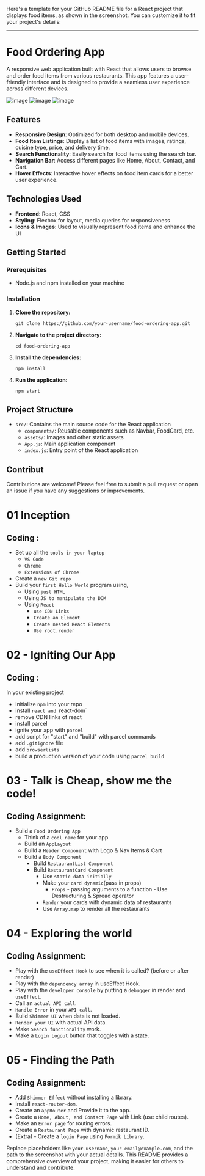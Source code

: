 Here's a template for your GitHub README file for a React project that displays food items, as shown in the screenshot. You can customize it to fit your project's details:

---

# Food Ordering App

A responsive web application built with React that allows users to browse and order food items from various restaurants. This app features a user-friendly interface and is designed to provide a seamless user experience across different devices.

![image](https://github.com/user-attachments/assets/5545640f-ed75-4a59-bc24-83563b116edf)
![image](https://github.com/user-attachments/assets/bf294609-7742-402d-a530-fcca3ed54927)
![image](https://github.com/user-attachments/assets/4028bad5-9746-4e53-99d5-279e9c8f9be4)

## Features

- **Responsive Design**: Optimized for both desktop and mobile devices.
- **Food Item Listings**: Display a list of food items with images, ratings, cuisine type, price, and delivery time.
- **Search Functionality**: Easily search for food items using the search bar.
- **Navigation Bar**: Access different pages like Home, About, Contact, and Cart.
- **Hover Effects**: Interactive hover effects on food item cards for a better user experience.

## Technologies Used

- **Frontend**: React, CSS
- **Styling**: Flexbox for layout, media queries for responsiveness
- **Icons & Images**: Used to visually represent food items and enhance the UI

## Getting Started

### Prerequisites

- Node.js and npm installed on your machine

### Installation

1. **Clone the repository:**
   ```
   git clone https://github.com/your-username/food-ordering-app.git
   ```
2. **Navigate to the project directory:**
   ```
   cd food-ordering-app
   ```
3. **Install the dependencies:**
   ```
   npm install
   ```
4. **Run the application:**
   ```
   npm start
   ```

## Project Structure

- `src/`: Contains the main source code for the React application
  - `components/`: Reusable components such as Navbar, FoodCard, etc.
  - `assets/`: Images and other static assets
  - `App.js`: Main application component
  - `index.js`: Entry point of the React application

## Contribut

Contributions are welcome! Please feel free to submit a pull request or open an issue if you have any suggestions or improvements.

# 01 Inception

## Coding :
- Set up all the `tools in your laptop`
  - `VS Code`
  - `Chrome`
  - `Extensions of Chrome`
- Create a `new Git repo`
- Build your `first Hello World` program using,
  - Using `just HTML`
  - Using `JS to manipulate the DOM`
  - Using `React`
    - `use CDN Links`
    - `Create an Element`
    - `Create nested React Elements`
    - `Use root.render`

# 02 - Igniting Our App

## Coding :

In your existing project

- initialize `npm` into your repo
- install `react and `react-dom`
- remove CDN links of react
- install parcel
- ignite your app with `parcel`
- add script for "start" and "build" with parcel commands
- add `.gitignore` file
- add `browserlists`
- build a production version of your code using `parcel build`

# 03 - Talk is Cheap, show me the code!

## Coding Assignment:

- Build a `Food Ordering App`
  - Think of a `cool name` for your app
  - Build an `AppLayout`
  - Build a `Header Component` with Logo & Nav Items & Cart
  - Build a `Body Component`
    - Build `RestaurantList Component`
    - Build `RestaurantCard Component`
      - Use `static data initially`
      - Make your `card dynamic`(pass in props)
        - `Props` - passing arguments to a function - Use Destructuring & Spread operator
      - `Render` your cards with dynamic data of restaurants
      - Use `Array.map` to render all the restaurants

# 04 - Exploring the world

## Coding Assignment:

- Play with the `useEffect Hook` to see when it is called? (before or after render)
- Play with the `dependency array` in useEffect Hook.
- Play with the `developer console` by putting a `debugger` in render and `useEffect`.
- Call an `actual API call`.
- `Handle Error` in your `API call`.
- Build `Shimmer UI` when data is not loaded.
- `Render your UI` with actual API data.
- Make `Search functionality` work.
- Make a `Login Logout` button that toggles with a state.

# 05 - Finding the Path

## Coding Assignment:

- Add `Shimmer Effect` without installing a library.
- Install `react-router-dom`.
- Create an `appRouter` and Provide it to the app.
- Create a `Home, About, and Contact Page` with Link (use child routes).
- Make an `Error page` for routing errors.
- Create a `Restaurant Page` with dynamic restaurant ID.
- (Extra) - Create a `login Page` using `Formik Library`.


Replace placeholders like `your-username`, `your-email@example.com`, and the path to the screenshot with your actual details. This README provides a comprehensive overview of your project, making it easier for others to understand and contribute.
